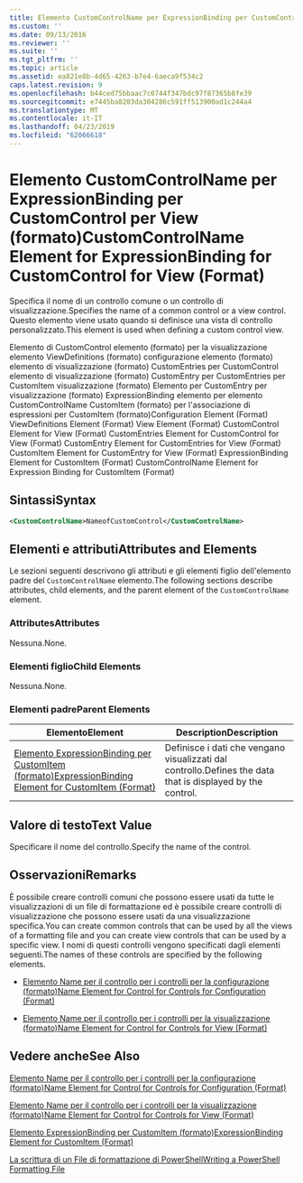 ```yaml
---
title: Elemento CustomControlName per ExpressionBinding per CustomControl per visualizzazione (formato) | Microsoft Docs
ms.custom: ''
ms.date: 09/13/2016
ms.reviewer: ''
ms.suite: ''
ms.tgt_pltfrm: ''
ms.topic: article
ms.assetid: ea821e8b-4d65-4263-b7e4-6aeca9f534c2
caps.latest.revision: 9
ms.openlocfilehash: b44ced75bbaac7c0744f347bdc97f87365b8fe39
ms.sourcegitcommit: e7445ba8203da304286c591ff513900ad1c244a4
ms.translationtype: MT
ms.contentlocale: it-IT
ms.lasthandoff: 04/23/2019
ms.locfileid: "62066618"
---
```

# <a name="customcontrolname-element-for-expressionbinding-for-customcontrol-for-view-format"></a><span data-ttu-id="76c85-102">Elemento CustomControlName per ExpressionBinding per CustomControl per View (formato)</span><span class="sxs-lookup"><span data-stu-id="76c85-102">CustomControlName Element for ExpressionBinding for CustomControl for View (Format)</span></span>

<span data-ttu-id="76c85-103">Specifica il nome di un controllo comune o un controllo di visualizzazione.</span><span class="sxs-lookup"><span data-stu-id="76c85-103">Specifies the name of a common control or a view control.</span></span> <span data-ttu-id="76c85-104">Questo elemento viene usato quando si definisce una vista di controllo personalizzato.</span><span class="sxs-lookup"><span data-stu-id="76c85-104">This element is used when defining a custom control view.</span></span>

<span data-ttu-id="76c85-105">Elemento di CustomControl elemento (formato) per la visualizzazione elemento ViewDefinitions (formato) configurazione elemento (formato) elemento di visualizzazione (formato) CustomEntries per CustomControl elemento di visualizzazione (formato) CustomEntry per CustomEntries per CustomItem visualizzazione (formato) Elemento per CustomEntry per visualizzazione (formato) ExpressionBinding elemento per elemento CustomControlName CustomItem (formato) per l'associazione di espressioni per CustomItem (formato)</span><span class="sxs-lookup"><span data-stu-id="76c85-105">Configuration Element (Format) ViewDefinitions Element (Format) View Element (Format) CustomControl Element for View (Format) CustomEntries Element for CustomControl for View (Format) CustomEntry Element for CustomEntries for View (Format) CustomItem Element for CustomEntry for View (Format) ExpressionBinding Element for CustomItem (Format) CustomControlName Element for Expression Binding for CustomItem (Format)</span></span>

## <a name="syntax"></a><span data-ttu-id="76c85-106">Sintassi</span><span class="sxs-lookup"><span data-stu-id="76c85-106">Syntax</span></span>

```xml
<CustomControlName>NameofCustomControl</CustomControlName>
```

## <a name="attributes-and-elements"></a><span data-ttu-id="76c85-107">Elementi e attributi</span><span class="sxs-lookup"><span data-stu-id="76c85-107">Attributes and Elements</span></span>

<span data-ttu-id="76c85-108">Le sezioni seguenti descrivono gli attributi e gli elementi figlio dell'elemento padre del `CustomControlName` elemento.</span><span class="sxs-lookup"><span data-stu-id="76c85-108">The following sections describe attributes, child elements, and the parent element of the `CustomControlName` element.</span></span>

### <a name="attributes"></a><span data-ttu-id="76c85-109">Attributes</span><span class="sxs-lookup"><span data-stu-id="76c85-109">Attributes</span></span>

<span data-ttu-id="76c85-110">Nessuna.</span><span class="sxs-lookup"><span data-stu-id="76c85-110">None.</span></span>

### <a name="child-elements"></a><span data-ttu-id="76c85-111">Elementi figlio</span><span class="sxs-lookup"><span data-stu-id="76c85-111">Child Elements</span></span>

<span data-ttu-id="76c85-112">Nessuna.</span><span class="sxs-lookup"><span data-stu-id="76c85-112">None.</span></span>

### <a name="parent-elements"></a><span data-ttu-id="76c85-113">Elementi padre</span><span class="sxs-lookup"><span data-stu-id="76c85-113">Parent Elements</span></span>

|<span data-ttu-id="76c85-114">Elemento</span><span class="sxs-lookup"><span data-stu-id="76c85-114">Element</span></span>|<span data-ttu-id="76c85-115">Description</span><span class="sxs-lookup"><span data-stu-id="76c85-115">Description</span></span>|
|-------------|-----------------|
|[<span data-ttu-id="76c85-116">Elemento ExpressionBinding per CustomItem (formato)</span><span class="sxs-lookup"><span data-stu-id="76c85-116">ExpressionBinding Element for CustomItem (Format)</span></span>](./expressionbinding-element-for-customitem-for-controls-for-configuration-format.md)|<span data-ttu-id="76c85-117">Definisce i dati che vengano visualizzati dal controllo.</span><span class="sxs-lookup"><span data-stu-id="76c85-117">Defines the data that is displayed by the control.</span></span>|

## <a name="text-value"></a><span data-ttu-id="76c85-118">Valore di testo</span><span class="sxs-lookup"><span data-stu-id="76c85-118">Text Value</span></span>

<span data-ttu-id="76c85-119">Specificare il nome del controllo.</span><span class="sxs-lookup"><span data-stu-id="76c85-119">Specify the name of the control.</span></span>

## <a name="remarks"></a><span data-ttu-id="76c85-120">Osservazioni</span><span class="sxs-lookup"><span data-stu-id="76c85-120">Remarks</span></span>

<span data-ttu-id="76c85-121">È possibile creare controlli comuni che possono essere usati da tutte le visualizzazioni di un file di formattazione ed è possibile creare controlli di visualizzazione che possono essere usati da una visualizzazione specifica.</span><span class="sxs-lookup"><span data-stu-id="76c85-121">You can create common controls that can be used by all the views of a formatting file and you can create view controls that can be used by a specific view.</span></span> <span data-ttu-id="76c85-122">I nomi di questi controlli vengono specificati dagli elementi seguenti.</span><span class="sxs-lookup"><span data-stu-id="76c85-122">The names of these controls are specified by the following elements.</span></span>

- [<span data-ttu-id="76c85-123">Elemento Name per il controllo per i controlli per la configurazione (formato)</span><span class="sxs-lookup"><span data-stu-id="76c85-123">Name Element for Control for Controls for Configuration (Format)</span></span>](./name-element-for-control-for-controls-for-configuration-format.md)

- [<span data-ttu-id="76c85-124">Elemento Name per il controllo per i controlli per la visualizzazione (formato)</span><span class="sxs-lookup"><span data-stu-id="76c85-124">Name Element for Control for Controls for View (Format)</span></span>](./name-element-for-control-for-controls-for-view-format.md)

## <a name="see-also"></a><span data-ttu-id="76c85-125">Vedere anche</span><span class="sxs-lookup"><span data-stu-id="76c85-125">See Also</span></span>

[<span data-ttu-id="76c85-126">Elemento Name per il controllo per i controlli per la configurazione (formato)</span><span class="sxs-lookup"><span data-stu-id="76c85-126">Name Element for Control for Controls for Configuration (Format)</span></span>](./name-element-for-control-for-controls-for-configuration-format.md)

[<span data-ttu-id="76c85-127">Elemento Name per il controllo per i controlli per la visualizzazione (formato)</span><span class="sxs-lookup"><span data-stu-id="76c85-127">Name Element for Control for Controls for View (Format)</span></span>](./name-element-for-control-for-controls-for-view-format.md)

[<span data-ttu-id="76c85-128">Elemento ExpressionBinding per CustomItem (formato)</span><span class="sxs-lookup"><span data-stu-id="76c85-128">ExpressionBinding Element for CustomItem (Format)</span></span>](./expressionbinding-element-for-customitem-for-controls-for-configuration-format.md)

[<span data-ttu-id="76c85-129">La scrittura di un File di formattazione di PowerShell</span><span class="sxs-lookup"><span data-stu-id="76c85-129">Writing a PowerShell Formatting File</span></span>](./writing-a-powershell-formatting-file.md)
